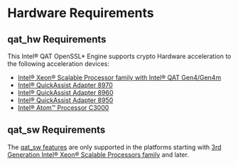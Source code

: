 # Hardware Requirements

## qat_hw Requirements

This Intel&reg; QAT OpenSSL\* Engine supports crypto Hardware acceleration to the following
acceleration devices:

* [Intel® Xeon® Scalable Processor family with Intel® QAT Gen4/Gen4m][1]
* [Intel® QuickAssist Adapter 8970][2]
* [Intel® QuickAssist Adapter 8960][3]
* [Intel® QuickAssist Adapter 8950][4]
* [Intel&reg; Atom&trade; Processor C3000][5]

## qat_sw Requirements

The [qat_sw features](features.md#qat_sw-features) are only supported in the platforms starting with [3rd Generation Intel&reg; Xeon&reg; Scalable Processors family][6] and later.

[1]:https://www.intel.com/content/www/us/en/products/docs/processors/xeon-accelerated/4th-gen-xeon-scalable-processors.html
[2]:https://www.intel.com/content/www/us/en/products/sku/125200/intel-quickassist-adapter-8970/downloads.html
[3]:https://www.intel.com/content/www/us/en/products/sku/125199/intel-quickassist-adapter-8960/downloads.html
[4]:https://www.intel.com/content/www/us/en/products/sku/80371/intel-communications-chipset-8950/specifications.html
[5]:https://www.intel.com/content/www/us/en/design/products-and-solutions/processors-and-chipsets/denverton/ns/atom-processor-c3000-series.html
[6]:https://www.intel.com/content/www/us/en/products/docs/processors/xeon/3rd-gen-xeon-scalable-processors-brief.html
